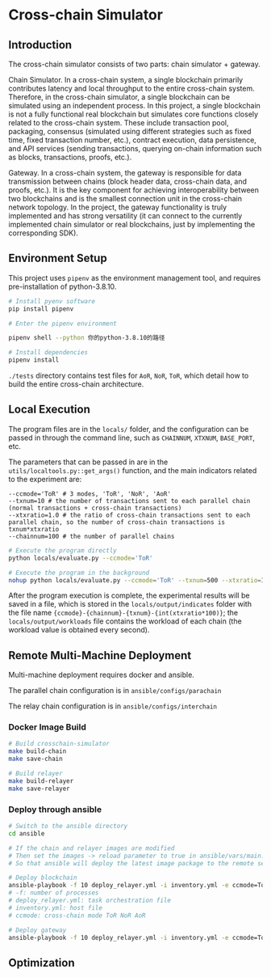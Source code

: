 # Cross-chain Simulator

## Introduction

The cross-chain simulator consists of two parts: chain simulator + gateway.

Chain Simulator. In a cross-chain system, a single blockchain primarily contributes latency and local throughput to the entire cross-chain system. Therefore, in the cross-chain simulator, a single blockchain can be simulated using an independent process. In this project, a single blockchain is not a fully functional real blockchain but simulates core functions closely related to the cross-chain system. These include transaction pool, packaging, consensus (simulated using different strategies such as fixed time, fixed transaction number, etc.), contract execution, data persistence, and API services (sending transactions, querying on-chain information such as blocks, transactions, proofs, etc.).

Gateway. In a cross-chain system, the gateway is responsible for data transmission between chains (block header data, cross-chain data, and proofs, etc.). It is the key component for achieving interoperability between two blockchains and is the smallest connection unit in the cross-chain network topology. In the project, the gateway functionality is truly implemented and has strong versatility (it can connect to the currently implemented chain simulator or real blockchains, just by implementing the corresponding SDK).

## Environment Setup

This project uses `pipenv` as the environment management tool, and requires pre-installation of python-3.8.10.

```bash
# Install pyenv software
pip install pipenv

# Enter the pipenv environment

pipenv shell --python 你的python-3.8.10的路径

# Install dependencies
pipenv install
```

`./tests` directory contains test files for `AoR`, `NoR`, `ToR`, which detail how to build the entire cross-chain architecture.

## Local Execution

The program files are in the `locals/` folder, and the configuration can be passed in through the command line, such as `CHAINNUM`, `XTXNUM`, `BASE_PORT`, etc.

The parameters that can be passed in are in the `utils/localtools.py::get_args()` function, and the main indicators related to the experiment are:
```text
--ccmode='ToR' # 3 modes, 'ToR', 'NoR', 'AoR'
--txnum=10 # the number of transactions sent to each parallel chain (normal transactions + cross-chain transactions)
--xtxratio=1.0 # the ratio of cross-chain transactions sent to each parallel chain, so the number of cross-chain transactions is txnum*xtxratio
--chainnum=100 # the number of parallel chains
```

```bash
# Execute the program directly
python locals/evaluate.py --ccmode='ToR'

# Execute the program in the background
nohup python locals/evaluate.py --ccmode='ToR' --txnum=500 --xtxratio=1.0 --chainnum=100 2>&1 >temp/evaluate.log &
```
After the program execution is complete, the experimental results will be saved in a file, which is stored in the `locals/output/indicates` folder with the file name `{ccmode}-{chainnum}-{txnum}-{int(xtxratio*100)}`; the `locals/output/workloads` file contains the workload of each chain (the workload value is obtained every second).


## Remote Multi-Machine Deployment

Multi-machine deployment requires docker and ansible.

The parallel chain configuration is in `ansible/configs/parachain`

The relay chain configuration is in `ansible/configs/interchain`

### Docker Image Build

```bash
# Build crosschain-simulator
make build-chain
make save-chain

# Build relayer
make build-relayer
make save-relayer
```

### Deploy through ansible

```bash
# Switch to the ansible directory
cd ansible

# If the chain and relayer images are modified
# Then set the images -> reload parameter to true in ansible/vars/main.yml
# So that ansible will deploy the latest image package to the remote server

# Deploy blockchain
ansible-playbook -f 10 deploy_relayer.yml -i inventory.yml -e ccmode=ToR
# -f: number of processes
# deploy_relayer.yml: task orchestration file
# inventory.yml: host file
# ccmode: cross-chain mode ToR NoR AoR

# Deploy gateway
ansible-playbook -f 10 deploy_relayer.yml -i inventory.yml -e ccmode=ToR
```

## Optimization